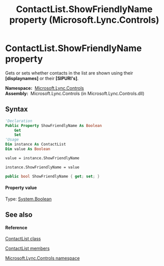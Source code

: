 ﻿---
title: ContactList.ShowFriendlyName property  (Microsoft.Lync.Controls)
TOCTitle: 'ShowFriendlyName property '
ms:assetid: P:Microsoft.Lync.Controls.ContactList.ShowFriendlyName_DI_3_UC_OCS14MrefLyncWPF
ms:mtpsurl: https://msdn.microsoft.com/en-us/library/microsoft.lync.controls.contactlist.showfriendlyname_di_3_uc_ocs14mreflyncwpf(v=office.15)
ms:contentKeyID: 48592737
ms.date: 07/28/2014
mtps_version: v=office.15
f1_keywords:
- Microsoft.Lync.Controls.ContactList.ShowFriendlyName
dev_langs:
- CSharp
- JScript
- VB
- other
---

# ContactList.ShowFriendlyName property

Gets or sets whether contacts in the list are shown using their **\[displaynames\]** or their **\[SIPURI's\]**.

**Namespace:**  [Microsoft.Lync.Controls](microsoft-lync-controls-namespace_1.md)  
**Assembly:**  Microsoft.Lync.Controls (in Microsoft.Lync.Controls.dll)

## Syntax

``` vb
'Declaration
Public Property ShowFriendlyName As Boolean
    Get
    Set
'Usage
Dim instance As ContactList
Dim value As Boolean

value = instance.ShowFriendlyName

instance.ShowFriendlyName = value
```

``` csharp
public bool ShowFriendlyName { get; set; }
```

#### Property value

Type: [System.Boolean](http://msdn2.microsoft.com/en-us/library/a28wyd50)  

## See also

#### Reference

[ContactList class](contactlist-class-microsoft-lync-controls_1.md)

[ContactList members](contactlist-members-microsoft-lync-controls_1.md)

[Microsoft.Lync.Controls namespace](microsoft-lync-controls-namespace_1.md)

